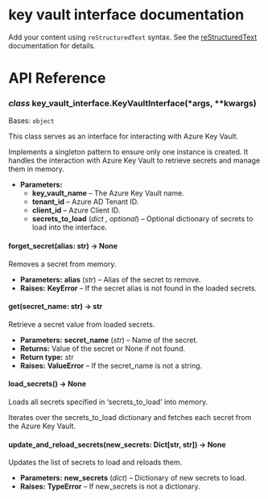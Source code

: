 <!-- key vault interface documentation master file, created by
sphinx-quickstart on Tue Dec 17 11:19:41 2024.
You can adapt this file completely to your liking, but it should at least
contain the root `toctree` directive. -->

# key vault interface documentation

Add your content using `reStructuredText` syntax. See the
[reStructuredText](https://www.sphinx-doc.org/en/master/usage/restructuredtext/index.html)
documentation for details.

# API Reference

### *class* key_vault_interface.KeyVaultInterface(\*args, \*\*kwargs)

Bases: `object`

This class serves as an interface for interacting with Azure Key Vault.

Implements a singleton pattern to ensure only one instance is created.
It handles the interaction with Azure Key Vault to retrieve secrets and manage them in memory.

* **Parameters:**
  * **key_vault_name** – The Azure Key Vault name.
  * **tenant_id** – Azure AD Tenant ID.
  * **client_id** – Azure Client ID.
  * **secrets_to_load** (*dict* *,* *optional*) – Optional dictionary of secrets to load into the interface.

#### forget_secret(alias: str) → None

Removes a secret from memory.

* **Parameters:**
  **alias** (*str*) – Alias of the secret to remove.
* **Raises:**
  **KeyError** – If the secret alias is not found in the loaded secrets.

#### get(secret_name: str) → str

Retrieve a secret value from loaded secrets.

* **Parameters:**
  **secret_name** (*str*) – Name of the secret.
* **Returns:**
  Value of the secret or None if not found.
* **Return type:**
  str
* **Raises:**
  **ValueError** – If the secret_name is not a string.

#### load_secrets() → None

Loads all secrets specified in ‘secrets_to_load’ into memory.

Iterates over the secrets_to_load dictionary and fetches each secret from the Azure Key Vault.

#### update_and_reload_secrets(new_secrets: Dict[str, str]) → None

Updates the list of secrets to load and reloads them.

* **Parameters:**
  **new_secrets** (*dict*) – Dictionary of new secrets to load.
* **Raises:**
  **TypeError** – If new_secrets is not a dictionary.
